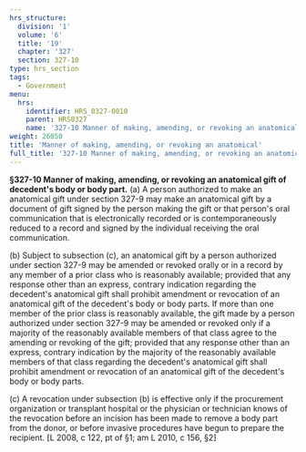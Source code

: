 ```yaml
---
hrs_structure:
  division: '1'
  volume: '6'
  title: '19'
  chapter: '327'
  section: 327-10
type: hrs_section
tags:
  - Government
menu:
  hrs:
    identifier: HRS_0327-0010
    parent: HRS0327
    name: '327-10 Manner of making, amending, or revoking an anatomical'
weight: 26050
title: 'Manner of making, amending, or revoking an anatomical'
full_title: '327-10 Manner of making, amending, or revoking an anatomical'
---
```

**§327-10 Manner of making, amending, or revoking an anatomical gift of decedent's body or body part.** (a) A person authorized to make an anatomical gift under section 327-9 may make an anatomical gift by a document of gift signed by the person making the gift or that person's oral communication that is electronically recorded or is contemporaneously reduced to a record and signed by the individual receiving the oral communication.

(b) Subject to subsection (c), an anatomical gift by a person authorized under section 327-9 may be amended or revoked orally or in a record by any member of a prior class who is reasonably available; provided that any response other than an express, contrary indication regarding the decedent's anatomical gift shall prohibit amendment or revocation of an anatomical gift of the decedent's body or body parts. If more than one member of the prior class is reasonably available, the gift made by a person authorized under section 327-9 may be amended or revoked only if a majority of the reasonably available members of that class agree to the amending or revoking of the gift; provided that any response other than an express, contrary indication by the majority of the reasonably available members of that class regarding the decedent's anatomical gift shall prohibit amendment or revocation of an anatomical gift of the decedent's body or body parts.

(c) A revocation under subsection (b) is effective only if the procurement organization or transplant hospital or the physician or technician knows of the revocation before an incision has been made to remove a body part from the donor, or before invasive procedures have begun to prepare the recipient. [L 2008, c 122, pt of §1; am L 2010, c 156, §2]